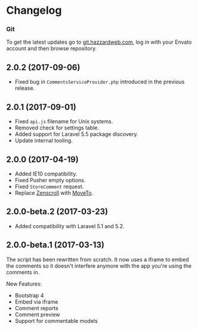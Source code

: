 # Changelog

### Git

To get the latest updates go to [git.hazzardweb.com](https://git.hazzardweb.com), log in with your Envato account and then browse repository.

## 2.0.2 (2017-09-06)

- Fixed bug in `CommentsServiceProvider.php` introduced in the previous release.

## 2.0.1 (2017-09-01)

- Fixed `api.js` filename for Unix systems.
- Removed check for settings table.
- Added support for Laravel 5.5 package discovery.
- Update internal tooling.

## 2.0.0 (2017-04-19)

- Added IE10 compatibility.
- Fixed Pusher empty options.
- Fixed `StoreComment` request.
- Replace [Zenscroll](https://github.com/zengabor/zenscroll) with [MoveTo](https://github.com/hsnaydd/moveTo).

## 2.0.0-beta.2 (2017-03-23)

- Added compatibility with Laravel 5.1 and 5.2.

## 2.0.0-beta.1 (2017-03-13)

The script has been rewritten from scratch. It now uses a iframe to embed the comments so it doesn't interfere anymore with the app you're using the comments in.

New Features:

- Bootstrap 4
- Embed via iframe
- Comment reports
- Comment preview
- Support for commentable models
